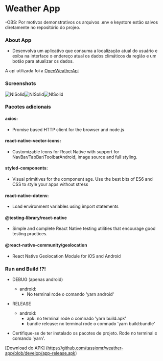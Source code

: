 # Weather App

-OBS: Por motivos demonstrativos os arquivos .env e keystore estão salvos diretamente no repositório do projeo.

### About App

- Desenvolva um aplicativo que consuma a localização atual do usuário e exiba na interface o endereço atual os dados climáticos da região e um botão para atualizar os dados.
 
 A api utilizada foi a [OpenWeatherApi](https://openweathermap.org/api)


### Screenshots

![N!Solid](screenshots/weather.png)![N!Solid](screenshots/unavailable.png)![N!Solid](screenshots/no_permission.png)


### Pacotes adicionais

#### axios:

- Promise based HTTP client for the browser and node.js

#### react-native-vector-icons:

- Customizable Icons for React Native with support for NavBar/TabBar/ToolbarAndroid, image source and full styling.

#### styled-components:

- Visual primitives for the component age. Use the best bits of ES6 and CSS to style your apps without stress

#### react-native-dotenv:

- Load environment variables using import statements

#### @testing-library/react-native

- Simple and complete React Native testing utilities that encourage good testing practices.

#### @react-native-community/geolocation

- React Native Geolocation Module for iOS and Android


### Run and Build !?!

- DEBUG (apenas android)

  * android: 
    - No terminal rode o comando 'yarn android'

- RELEASE
    * android:
      - apk: no terminal rode o comnado 'yarn build:apk'
      - bundle release: no terminal rode o comnado  'yarn build:bundle'

* Certifique-se de ter instalado os pacotes de projeto. Rode no terminal o comando 'yarn'.

[Download do APK] (https://github.com/tassiomr/weather-app/blob/develop/app-release.apk)
